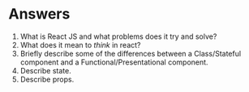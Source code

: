 # Answers

1.  What is React JS and what problems does it try and solve?
     <!-- React is a JavaScript library for building user interfaces. -->
1.  What does it mean to _think_ in react?
     <!-- Thinking in react is the way you seperate your UI into components -->
1.  Briefly describe some of the differences between a Class/Stateful component and a Functional/Presentational component.
     <!-- 
     Functional/Presentational:
     Functional components are basically just the render function of a class component.
        dont have state
        are pure functions and easy to test
        theyre easier to read and understand
     Class/Stateful:
    Provide data (by storing it in their state and passing it as prop) and tell their ‘children’ how to behave (by passing callback functions as props).
        concerned with how things work
        manage state
      -->
1.  Describe state.
    <!-- State is a component level storage object that we can use to hold onto data that our components may or may not need access to. We can create, read, delete and update state. -->
1.  Describe props.
    <!-- “props” is short for “properties”. Whether you declare a component as a function or a class, it must never modify its own props -->